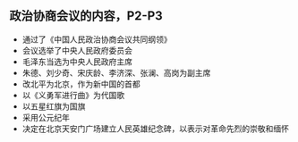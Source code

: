 ## 政治协商会议的内容，P2-P3

- 通过了《中国人民政治协商会议共同纲领》
- 会议选举了中央人民政府委员会
- 毛泽东当选为中央人民政府主席
- 朱德、刘少奇、宋庆龄、李济深、张澜、高岗为副主席
- 改北平为北京，作为新中国的首都
- 以《义勇军进行曲》为代国歌
- 以五星红旗为国旗
- 采用公元纪年
- 决定在北京天安门广场建立人民英雄纪念碑，以表示对革命先烈的崇敬和缅怀
